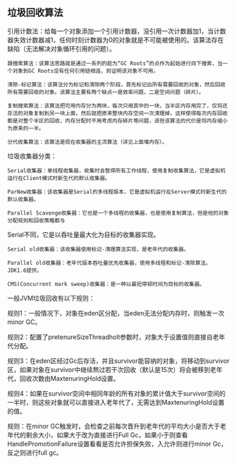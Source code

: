 ## 垃圾回收算法 ##



引用计数法：给每一个对象添加一个引用计数器，没引用一次计数器加1，当计数器失效计数器减1，任何时刻计数器为0的对象就是不可能被使用的。该算法存在缺陷（无法解决对象循环引用的问题）。

    跟搜索算法：该算法思路就是通过一系列的趁为“GC Roots”的点作为起始进行向下搜索，当一个对象到GC Roots没有任何引用链相连，则证明该对象不可用。

    清除-标记算法：该算法分为标记和清除两个阶段，首先标记出所有需要回收的对象，然后回收所有需要回收的对象。该算法主要有两个缺点一是效率问题，二是空间问题（碎片）。

    复制搜索算法：该算法把可用内存分为两块，每次只用其中的一块，当半区内存用完了，仅将还存活的对象复制到另一块上面，然后就把原来整块内存空间一次清理掉，这样使得每次内存回收都是对整个半区的回收，内存分配时不用考虑内存碎片等问题，该但该算法的代价是将内存缩小为原来的一半。

    分代收集算法：该算法是现在收集器的主流算法（详见上面堆内存）。

垃圾收集器分类：

    Serial收集器：单线程收集器，收集时会暂停所有工作线程，使用复制收集算法，它是虚拟机运行在Client模式时新生代的默认收集器。

    ParNew收集器：该收集器是Serial的多线程版本，它是虚拟机运行在Server模式时新生代的默认收集器。

    Parallel Scavenge收集器：它也是一个多线程的收集器，也是使用复制算法，但是他的对象分配规则和回收策略都与

Serial不同，它是以吞吐量最大化为目标的收集器实现。

    Serial old收集器：该收集器使用标记-清理算法实现，是老年代的收集器。

    Parallel old收集器：老年代版本吞吐量优先收集器，使用多线程和标记-清除算法。JDK1.6提供。

    CMS(Concurrent mark sweep)收集器：是一种以最短停顿时间为目标的收集器。

一般JVM垃圾回收有以下规则：

规则1：一般情况下，对象在eden区分配，当eden无法分配内存时，则触发一次minor GC。

规则2：配置了pretenureSizeThreadholt参数时，对象大于设置值则直接自老年代分配。

规则3：在eden区经过Gc后存活，并且survivor能容纳的对象，将移动到survivor区，如果对象在survivor中继续熬过若干次回收（默认是15次）将会被移到老年代，回收次数由MaxtenuringHold设置。

规则4：如果在survivor空间中相同年龄的所有对象的累计值大于survivor空间的一半时，则这些对象就可以直接进入老年代了，无需达到MaxtenuringHold设置的值。

规则：在minor GC触发时，会检查之前每次晋升到老年代的平均大小是否大于老年代的剩余大小，如果大于改为直接进行Full Gc，如果小于则查看HandlePromotionFailure设置看看是否允许担保失败，入允许则进行minor Gc，反之则进行full gc。